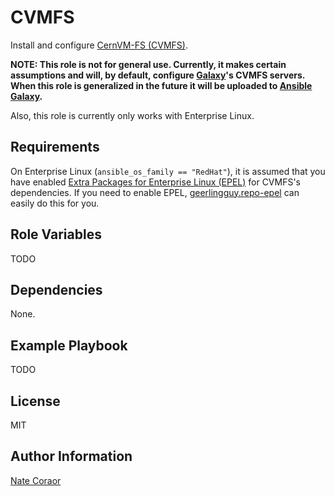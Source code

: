 CVMFS
=====

Install and configure [CernVM-FS (CVMFS)][cvmfs].

**NOTE: This role is not for general use. Currently, it makes certain assumptions and will, by default, configure
[Galaxy][galaxy]'s CVMFS servers. When this role is generalized in the future it will be uploaded to [Ansible
Galaxy][ansible-galaxy].**

Also, this role is currently only works with Enterprise Linux.

[cvmfs]: https://cernvm.cern.ch/portal/filesystem
[galaxy]: https://galaxyproject.org
[ansible-galaxy]: https://galaxy.ansible.com

Requirements
------------

On Enterprise Linux (`ansible_os_family == "RedHat"`), it is assumed that you have enabled [Extra Packages for Enterprise
Linux (EPEL)][epel] for CVMFS's dependencies.  If you need to enable EPEL, [geerlingguy.repo-epel][repo-epel] can easily
do this for you.

[epel]: https://fedoraproject.org/wiki/EPEL
[repo-epel]: https://galaxy.ansible.com/geerlingguy/repo-epel/

Role Variables
--------------

TODO

Dependencies
------------

None.

Example Playbook
----------------

TODO

License
-------

MIT

Author Information
------------------

[Nate Coraor](https://github.com/natefoo)  
